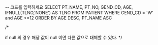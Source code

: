 -- 코드를 입력하세요
SELECT PT_NAME, PT_NO, GEND_CD, AGE, IFNULL(TLNO,'NONE') AS TLNO
FROM PATIENT
WHERE GEND_CD = 'W' and AGE <=12
ORDER BY AGE DESC, PT_NAME ASC

/*
 
  if null 의 경우 해당 값이 null 이면 다른 값으로 대체할 수 있다. 
*/